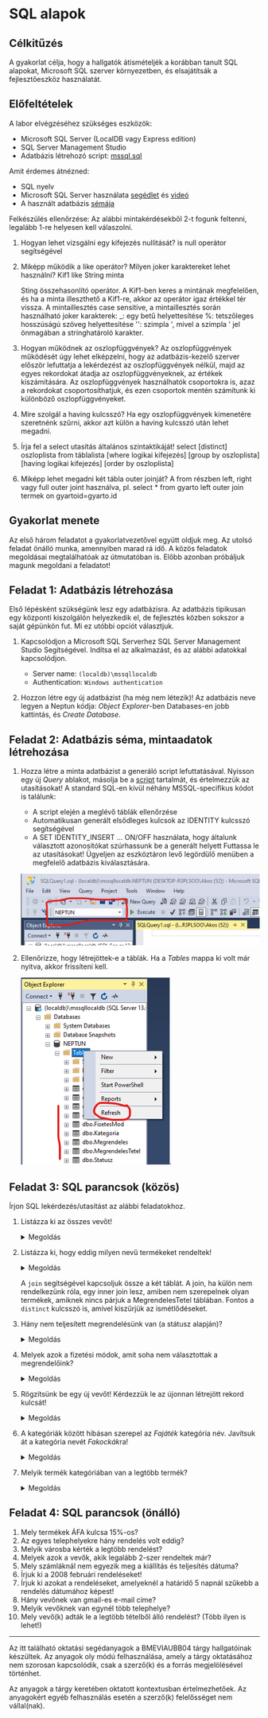# SQL alapok

## Célkitűzés

A gyakorlat célja, hogy a hallgatók átismételjék a korábban tanult SQL alapokat, Microsoft SQL szerver környezetben, és elsajátítsák a fejlesztőeszköz használatát.

## Előfeltételek

A labor elvégzéséhez szükséges eszközök:

- Microsoft SQL Server (LocalDB vagy Express edition)
- SQL Server Management Studio
- Adatbázis létrehozó script: [mssql.sql](https://raw.githubusercontent.com/BMEVIAUBB04/gyakorlat-mssql/master/mssql.sql)

Amit érdemes átnézned:

- SQL nyelv
- Microsoft SQL Server használata [segédlet](https://BMEVIAUBB04.github.io/gyakorlat-mssql/mssql-hasznalat.html) és [videó](https://youtu.be/gmY8reqSL7U)
- A használt adatbázis [sémája](https://BMEVIAUBB04.github.io/gyakorlat-mssql/sema.html)

Felkészülés ellenőrzése:
Az alábbi mintakérdésekből 2-t fogunk feltenni, legalább 1-re helyesen kell válaszolni.
1. Hogyan lehet vizsgálni egy kifejezés nullitását?
   is null operátor segítségével

1. Miképp működik a like operátor? Milyen joker karaktereket lehet használni?
   Kif1 like String minta 

   Sting összehasonlító operátor. A Kif1-ben keres a mintának megfelelően, és ha a minta illeszthető a Kif1-re, akkor az operátor igaz értékkel tér vissza. A mintaillesztés case sensitive, a mintaillesztés során használható joker karakterek:
   _: egy betű helyettesítése
   %: tetszőleges hosszúságú szöveg helyettesítése
   '': szimpla ', mivel a szimpla ' jel önmagában a stringhatároló karakter.

1. Hogyan működnek az oszlopfüggvények?
   Az oszlopfüggvények működését úgy lehet elképzelni, hogy az adatbázis-kezelő szerver először lefuttatja a lekérdezést az oszlopfüggvények nélkül, majd az egyes rekordokat átadja az oszlopfüggvényeknek, az értékek kiszámítására. Az oszlopfüggvények használhatók csoportokra is, azaz a rekordokat csoportosíthatjuk, és ezen csoportok mentén számítunk ki különböző oszlopfüggvényeket.

1. Mire szolgál a having kulcsszó?
   Ha egy oszlopfüggvények kimenetére szeretnénk szűrni, akkor azt külön a having kulcsszó után lehet megadni.

1. Írja fel a select utasítás általános szintaktikáját!
   select [distinct] oszloplista
   from táblalista
   [where logikai kifejezés]
   [group by oszloplista]
   [having logikai kifejezés]
   [order by oszloplista]

1. Miképp lehet megadni két tábla outer joinját?
   A from részben left, right vagy full outer joint használva, pl.
   select * from gyarto left outer join termek on gyartoid=gyarto.id



## Gyakorlat menete

Az első három feladatot a gyakorlatvezetővel együtt oldjuk meg. Az utolsó feladat önálló munka, amennyiben marad rá idő.
A közös feladatok megoldásai megtalálhatóak az útmutatóban is. Előbb azonban próbáljuk magunk megoldani a feladatot!

## Feladat 1: Adatbázis létrehozása

Első lépésként szükségünk lesz egy adatbázisra. Az adatbázis tipikusan egy központi kiszolgálón helyezkedik el, de fejlesztés közben sokszor a saját gépünkön fut. Mi ez utóbbi opciót választjuk.

1. Kapcsolódjon a Microsoft SQL Serverhez SQL Server Management Studio Segítségével. Indítsa el az alkalmazást, és az alábbi adatokkal kapcsolódjon.

   - Server name: `(localdb)\mssqllocaldb`
   - Authentication: `Windows authentication`

1. Hozzon létre egy új adatbázist (ha még nem létezik)! Az adatbázis neve legyen a Neptun kódja: _Object Explorer_-ben Databases-en jobb kattintás, és _Create Database_.


## Feladat 2: Adatbázis séma, mintaadatok létrehozása

1. Hozza létre a minta adatbázist a generáló script lefuttatásával. Nyisson egy új _Query_ ablakot, másolja be a [script](https://raw.githubusercontent.com/BMEVIAUBB04/gyakorlat-mssql/master/mssql.sql) tartalmát, és értelmezzük az utasításokat! A standard SQL-en kívül néhány MSSQL-specifikus kódot is találunk:

   - A script elején a meglévő táblák ellenőrzése
   - Automatikusan generált elsődleges kulcsok az IDENTITY kulcsszó segítségével
   - A SET IDENTITY_INSERT ... ON/OFF használata, hogy általunk választott azonosítókat szúrhassunk be a generált helyett
Futtassa le az utasításokat! Ügyeljen az eszköztáron levő legördülő menüben a megfelelő adatbázis kiválasztására.

   ![Adatbázis kiválasztása](images/sql-management-database-dropdown.png)

1. Ellenőrizze, hogy létrejöttek-e a táblák. Ha a _Tables_ mappa ki volt már nyitva, akkor frissíteni kell.

   ![Adatbázis kiválasztása](images/sql-managment-tablak.png).


## Feladat 3: SQL parancsok (közös)

Írjon SQL lekérdezés/utasítást az alábbi feladatokhoz.

1. Listázza ki az összes vevőt!

   <details><summary markdown="span">Megoldás</summary>

   ```sql
   select * from Vevo
   ```
   </details>
   
1. Listázza ki, hogy eddig milyen nevű termékeket rendeltek!

   <details><summary markdown="span">Megoldás</summary>

   ```sql
   select distinct t.nev from Termek t
   join MegrendelesTetel mt on mt.TermekID=t.ID
   ```
   </details>
   
   A `join` segítségével kapcsoljuk össze a két táblát. A join, ha külön nem rendelkezünk róla, egy inner join lesz, amiben nem szerepelnek olyan termékek, amiknek nincs párjuk a MegrendelesTetel táblában. Fontos a `distinct` kulcsszó is, amivel kiszűrjük az ismétlődéseket.

1. Hány nem teljesített megrendelésünk van (a státusz alapján)?

   <details><summary markdown="span">Megoldás</summary>

   ```sql
   select count(*)
   from Megrendeles m join Statusz s on m.StatuszID = s.ID
   where s.Nev != 'Kiszállítva'
   ```

   A `join` mellett az oszlopfüggvény (aggregáció) használatára látunk példát. (A táblák kapcsolására nem csak ez a szintaktika használható.)

   </details>
   
1. Melyek azok a fizetési módok, amit soha nem választottak a megrendelőink?

   <details><summary markdown="span">Megoldás</summary>

   ```sql
   select f.Mod
   from Megrendeles m right outer join FizetesMod f on m.FizetesModID = f.ID
   where m.ID is null
   ```

   A megoldás kulcsa az `outer join`, aminek köszönhetően láthatjuk, mely fizetési mód rekordhoz _nem_ tartozik egyetlen megrendelés se.

   </details>

1. Rögzítsünk be egy új vevőt! Kérdezzük le az újonnan létrejött rekord kulcsát!

   <details><summary markdown="span">Megoldás</summary>

   ```sql
   insert into Vevo(Nev, Login, Jelszo, Email)
   values ('Teszt Elek', 't.elek', '********', 't.elek@email.com')

   select @@IDENTITY
   ```

   Az `insert` után javasolt kiírni az oszlopneveket az egyértelműség végett, bár nem kötelező. Vegyük észre, hogy az ID oszlopnak nem adunk értéket, mert azt a tábla definíciójakor meghatározva a szerver adja automatikusan. Ezért kell utána lekérdeznünk, hogy tudjuk, milyen ID-t adott.

   </details>

1. A kategóriák között hibásan szerepel az _Fajáték_ kategória név. Javítsuk át a kategória nevét *Fakockák*ra!

   <details><summary markdown="span">Megoldás</summary>

   ```sql
   update Kategoria
   set Nev = 'Fakockák'
   where Nev = 'Fajáték'
   ```

   </details>

1. Melyik termék kategóriában van a legtöbb termék?

   <details><summary markdown="span">Megoldás</summary>

   ```sql
   select top 1 Nev, (select count(*) from Termek where Termek.KategoriaID = k.ID) as db
   from Kategoria k
   order by db desc
   ```

   A kérdésre több alternatív lekérdezés is eszünkbe juthat. Ez csak egyike a lehetséges megoldásoknak. Itt láthatunk példát az allekérdezésre (subquery) is. Viszont nem ad helyes megoldást akkor, ha több olyan kategória is van, amely ugyanannyi, maximális számú terméket tartalmaz, mert csak az elsőt ilyen kategóriát adja vissza A teljesen helyes megoldás ehelyett:

   ```sql
   select k.Nev 
   from Kategoria k
     join Termek t on t.KategoriaID = k.ID
   group by k.id, k.Nev
   having count(t.id) = 
     (select max(darab) from
       (
	    select count(t.id) AS darab
        from Kategoria k join Termek t on t.KategoriaID = k.ID
		group by k.id, k.Nev
	  ) AS darabszamok
    )
    ```

   

   </details>

## Feladat 4: SQL parancsok (önálló)

1. Mely termékek ÁFA kulcsa 15%-os?
1. Az egyes telephelyekre hány rendelés volt eddig?
1. Melyik városba kérték a legtöbb rendelést?
1. Melyek azok a vevők, akik legalább 2-szer rendeltek már?
1. Mely számláknál nem egyezik meg a kiállítás és teljesítés dátuma?
1. Írjuk ki a 2008 februári rendeléseket!
1. Írjuk ki azokat a rendeléseket, amelyeknél a határidő 5 napnál szűkebb a rendelés dátumához képest!
1. Hány vevőnek van gmail-es e-mail címe?
1. Melyik vevőknek van egynél több telephelye?
1. Mely vevő(k) adták le a legtöbb tételből álló rendelést? (Több ilyen is lehet!)

---

Az itt található oktatási segédanyagok a BMEVIAUBB04 tárgy hallgatóinak készültek. Az anyagok oly módú felhasználása, amely a tárgy oktatásához nem szorosan kapcsolódik, csak a szerző(k) és a forrás megjelölésével történhet.

Az anyagok a tárgy keretében oktatott kontextusban értelmezhetőek. Az anyagokért egyéb felhasználás esetén a szerző(k) felelősséget nem vállal(nak).